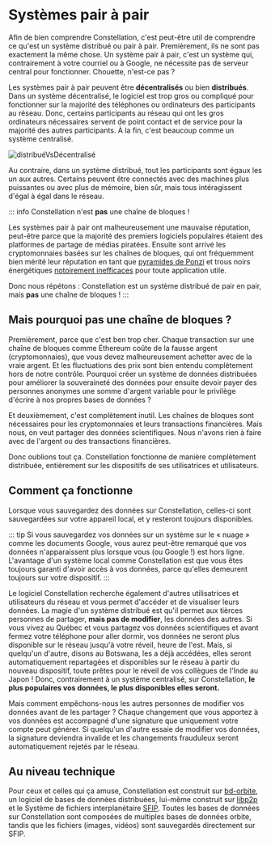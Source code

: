 # Systèmes pair à pair
Afin de bien comprendre Constellation, c'est peut-être util de comprendre ce qu'est un système distribué ou pair à pair. Premièrement, ils ne sont pas exactement la même chose. Un système pair à pair, c'est un système qui, contrairement à votre courriel ou à Google, ne nécessite pas de serveur central pour fonctionner. Chouette, n'est-ce pas ?

Les systèmes pair à pair peuvent être **décentralisés** ou bien **distribués**. Dans un système décentralisé, le logiciel est trop gros ou compliqué pour fonctionner sur la majorité des téléphones ou ordinateurs des participants au réseau. Donc, certains participants au réseau qui ont les gros ordinateurs nécessaires servent de point contact et de service pour la majorité des autres participants. À la fin, c'est beaucoup comme un système centralisé.

![distribuéVsDécentralisé](/images/distribu%C3%A9D%C3%A9centralis%C3%A9.svg)

Au contraire, dans un système distribué, tout les participants sont égaux les un aux autres. Certains peuvent être connectés avec des machines plus puissantes ou avec plus de mémoire, bien sûr, mais tous intéragissent d'égal à égal dans le réseau.

::: info
Constellation n'est **pas** une chaîne de bloques !

Les systèmes pair à pair ont malheureusement une mauvaise réputation, peut-être parce que la majorité des premiers logiciels populaires étaient des platformes de partage de médias piratées. Ensuite sont arrivé les cryptomonnaies basées sur les chaînes de bloques, qui ont fréquemment bien mérité leur réputation en tant que [pyramides de Ponzi](https://web3isgoinggreat.com/) et trous noirs énergétiques [notoirement inefficaces](https://www.usenix.org/publications/loginonline/web3-fraud) pour toute application utile.

Donc nous répétons : Constellation est un système distribué de pair 
 en pair, mais **pas** une chaîne de bloques !
:::

## Mais pourquoi pas une chaîne de bloques ?
Premièrement, parce que c'est ben trop cher. Chaque transaction sur une chaîne de bloques comme Éthereum coûte de la fausse argent (cryptomonnaies), que vous devez malheureusement achetter avec de la vraie argent. Et les fluctuations des prix sont bien entendu complètement hors de notre contrôle. Pourquoi créer un système de données distribuées pour améliorer la souveraineté des données pour ensuite devoir payer des personnes anonymes une somme d'argent variable pour le privilège d'écrire à nos propres bases de données ?

Et deuxièmement, c'est complètement inutil. Les chaînes de bloques sont nécessaires pour les cryptomonnaies et leurs transactions financières. Mais nous, on veut partager des données scientifiques. Nous n'avons rien à faire avec de l'argent ou des transactions financières.

Donc oublions tout ça. Constellation fonctionne de manière complètement distribuée, entièrement sur les dispositifs de ses utilisatrices et utilisateurs.

## Comment ça fonctionne
Lorsque vous sauvegardez des données sur Constellation, celles-ci sont sauvegardées sur votre appareil local, et y resteront toujours disponibles.

::: tip
Si vous sauvegardez vos données sur un système sur le « nuage » comme les documents Google, vous aurez peut-être remarqué que vos données n'apparaissent plus lorsque vous (ou Google !) est hors ligne. L'avantage d'un système local comme Constellation est que vous êtes toujours garanti d'avoir accès à vos données, parce qu'elles demeurent toujours sur votre dispositif.
:::

Le logiciel Constellation recherche également d'autres utilisatrices et utilisateurs du réseau et vous permet d'accéder et de visualiser leurs données. La magie d'un système distribué est qu'il permet aux tièrces personnes de partager, **mais pas de modifier**, les données des autres. Si vous vivez au Québec et vous partagez vos données scientifiques et avant fermez votre téléphone pour aller dormir, vos données ne seront plus disponible sur le réseau jusqu'à votre réveil, heure de l'est. Mais, si quelqu'un d'autre, disons au Botswana, les a déjà accédées, elles seront automatiquement repartagées et disponibles sur le réseau à partir du nouveau dispositif, toute prêtes pour le réveil de vos collègues de l'Inde au Japon ! Donc, contrairement à un système centralisé, sur Constellation, **le plus populaires vos données, le plus disponibles elles seront.**

Mais comment empêchons-nous les autres personnes de modifier vos données avant de les partager ? Chaque changement que vous apportez à vos données est accompagné d'une signature que uniquement votre compte peut générer. Si quelqu'un d'autre essaie de modifier vos données, la signature deviendra invalide et les changements frauduleux seront automatiquement rejetés par le réseau.

## Au niveau technique
Pour ceux et celles qui ça amuse, Constellation est construit sur [bd-orbite](https://orbitdb.org), un logiciel de bases de données distribuées, lui-même construit sur [libp2p](https://libp2p.io) et le Système de fichiers interplanétaire [SFIP](https://ipfs.io/). Toutes les bases de données sur Constellation sont composées de multiples bases de données orbite, tandis que les fichiers (images, vidéos) sont sauvegardés directement sur SFIP.

